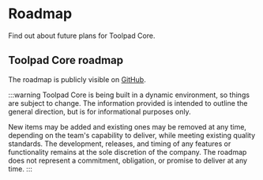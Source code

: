 # Roadmap

<p class="description">Find out about future plans for Toolpad Core.</p>

## Toolpad Core roadmap

The roadmap is publicly visible on [GitHub](https://github.com/orgs/mui/projects/9).

:::warning
Toolpad Core is being built in a dynamic environment, so things are subject to change.
The information provided is intended to outline the general direction, but is for informational purposes only.

New items may be added and existing ones may be removed at any time, depending on the team's capability to deliver, while meeting existing quality standards.
The development, releases, and timing of any features or functionality remains at the sole discretion of the company.
The roadmap does not represent a commitment, obligation, or promise to deliver at any time.
:::
